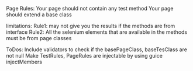 Page Rules:
Your page should not contain any test method
Your page should extend a base class

limitations: 
Rule1: may not give you the results if the methods are from interface
Rule2: All the selenium elements that are available in the methods must be from page classes

ToDos:
Include validators to check if the basePageClass, baseTesClass are not null
Make TestRules, PageRules are injectable by using guice injectMembers